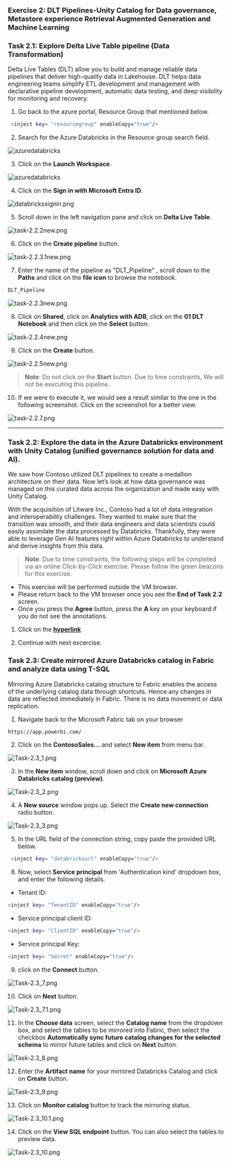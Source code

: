 ### Exercise 2: DLT Pipelines-Unity Catalog for Data governance, Metastore experience Retrieval Augmented Generation and Machine Learning

### Task 2.1: Explore Delta Live Table pipeline (Data Transformation)

Delta Live Tables (DLT) allow you to build and manage reliable data pipelines that deliver high-quality data in Lakehouse. DLT helps data engineering teams simplify ETL development and management with declarative pipeline development, automatic data testing, and deep visibility for monitoring and recovery.

1. Go back to the azure portal, Resource Group that mentioned below.

```BASH
 <inject key= "resourcegroup" enableCopy="true"/>
```

2. Search for the Azure Databricks in the Resource group search field.

 ![azuredatabricks](media/databrickssearch.png)

3. Click on the **Launch Workspace**.

 ![azuredatabricks](media/launchdatabricks.png)

4. Click on the **Sign in with Microsoft Entra ID**.

![databrickssignin.png](media/labMedia/databrickssignin.png)

5. Scroll down in the left navigation pane and click on **Delta Live Table**.

![task-2.2.2new.png](media/labMedia/task-2.2.2new.png)

6. Click on the **Create pipeline** button.

![task-2.2.3.1new.png](media/labMedia/task-2.2.3.1new.png)

7. Enter the name of the pipeline as "DLT_Pipeline" , scroll down to the **Paths** and click on the **file icon** to browse the notebook.

```BASH
DLT_Pipeline
```
![task-2.2.3new.png](media/labMedia/task-2.2.3new.png)

8. Click on **Shared**, click on **Analytics with ADB**, click on the **01 DLT Notebook** and then click on the **Select** button.

![task-2.2.4new.png](media/labMedia/task-2.2.4new.png)

9. Click on the **Create** button.

![task-2.2.5new.png](media/labMedia/task-2.2.5new.png)

>**Note**: Do not click on the **Start** button. Due to time constraints, We will not be executing this pipeline.

10. If we were to execute it, we would see a result similar to the one in the following screenshot. Click on the screenshot for a better view.

![task-2.2.7.png](media/labMedia/task-2.2.7.png)

---

### Task 2.2: Explore the data in the Azure Databricks environment with Unity Catalog (unified governance solution for data and AI).

We saw how Contoso utilized DLT pipelines to create a medallion architecture on their data. Now let’s look at how data governance was managed on this curated data across the organization and made easy with Unity Catalog.
 
With the acquisition of Litware Inc., Contoso had a lot of data integration and interoperability challenges. They wanted to make sure that the transition was smooth, and their data engineers and data scientists could easily assimilate the data processed by Databricks. Thankfully, they were able to leverage Gen AI features right within Azure Databricks to understand and derive insights from this data.

>**Note**: Due to time constraints, the following steps will be completed via an online Click-by-Click exercise.
>Please follow the green beacons for this exercise.
- This exercise will be performed outside the VM browser.
- Please return back to the VM browser once you see the **End of Task 2.2** screen.
- Once you press the **Agree** button, press the **A** key on your keyboard if you do not see the annotations.

	
1. Click on the [**hyperlink**](https://regale.cloud/Microsoft/viewer/3066/task-22-explore-the-data-in-azure-databricks-environment-with-unity-catalog/index.html#/0/1)

2. Continue with next excercise.

### Task 2.3: Create mirrored Azure Databricks catalog in Fabric and analyze data using T-SQL

Mirroring Azure Databricks catalog structure to Fabric enables the access of the underlying catalog data through shortcuts. Hence any changes in data are reflected immediately in Fabric. There is no data movement or data replication.

1. Navigate back to the Microsoft Fabric tab on your browser 
```BASH
https://app.powerbi.com/
```

2. Click on the **ContosoSales...** and select **New item** from menu bar.

![Task-2.3_1.png](media/labMedia/Task-2.3_1.png)

3. In the **New item** window, scroll down and click on **Microsoft Azure Databricks catalog (preview)**.

![Task-2.3_2.png](media/labMedia/Task-2.3_2.png)

4. A **New source** window pops up. Select the **Create new connection** radio button.

![Task-2.3_3.png](media/labMedia/Task-2.3_3.png)

5. In the URL field of the connection string, copy paste the provided URL below.

```BASH
 <inject key= "databricksurl" enableCopy="true"/>
```

8. Now, select **Service principal** from 'Authentication kind' dropdown box, and enter the following details.

- Tenant ID: 

```BASH
<inject key= "TenantID" enableCopy="true"/>
```
- Service principal client ID: 

```BASH
<inject key= "ClientID" enableCopy="true"/>
```

- Service principal Key:

```BASH
<inject key= "Secret" enableCopy="true"/>
```

9. click on the **Connect** button.

![Task-2.3_7.png](media/labMedia/Task-2.3_7.png)

10. Click on **Next** button.

![Task-2.3_7.1.png](media/labMedia/Task-2.3_7.1.png)

11. In the **Choose data** screen, select the **Catalog name** from the dropdown box, and select the tables to be mirrored into Fabric, then select the checkbox **Automatically sync future catalog changes for the selected schema** to mirror future tables and click on **Next** button.

![Task-2.3_8.png](media/labMedia/Task-2.3_8.png)

12. Enter the **Artifact name** for your mirrored Databricks Catalog and click on **Create** button.

![Task-2.3_9.png](media/labMedia/Task-2.3_9.png)

13. Click on **Monitor catalog** button to track the mirroring status.

![Task-2.3_10.1.png](media/labMedia/Task-2.3_10.1.png)

14. Click on the **View SQL endpoint** button. You can also select the tables to preview data.

![Task-2.3_10.png](media/labMedia/Task-2.3_10.png)
